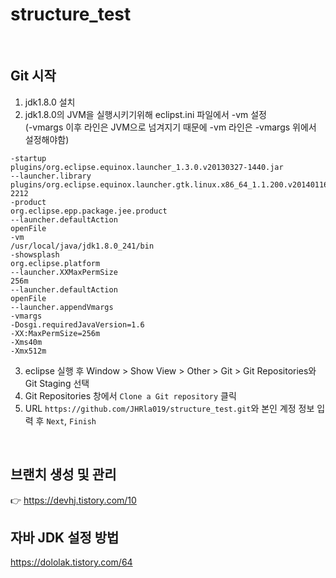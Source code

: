 # structure_test

<br/> 

## Git 시작

1. jdk1.8.0 설치
2. jdk1.8.0의 JVM을 실행시키기위해 eclipst.ini 파일에서 -vm 설정  
(-vmargs 이후 라인은 JVM으로 넘겨지기 때문에 -vm 라인은 -vmargs 위에서 설정해야함)
```
-startup
plugins/org.eclipse.equinox.launcher_1.3.0.v20130327-1440.jar
--launcher.library
plugins/org.eclipse.equinox.launcher.gtk.linux.x86_64_1.1.200.v20140116-2212
-product
org.eclipse.epp.package.jee.product
--launcher.defaultAction
openFile
-vm
/usr/local/java/jdk1.8.0_241/bin
-showsplash
org.eclipse.platform
--launcher.XXMaxPermSize
256m
--launcher.defaultAction
openFile
--launcher.appendVmargs
-vmargs
-Dosgi.requiredJavaVersion=1.6
-XX:MaxPermSize=256m
-Xms40m
-Xmx512m
``` 
3. eclipse 실행 후 Window > Show View > Other > Git > Git Repositories와 Git Staging 선택
4. Git Repositories 창에서 `Clone a Git repository` 클릭
5. URL `https://github.com/JHRla019/structure_test.git`와 본인 계정 정보 입력 후 `Next`, `Finish`
  
<br/>  

## 브랜치 생성 및 관리   
:point_right: https://devhj.tistory.com/10

## 자바 JDK 설정 방법
https://dololak.tistory.com/64
